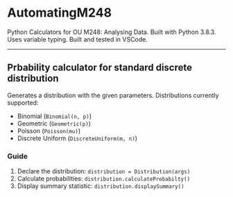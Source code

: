 # AutomatingM248

Python Calculators for OU M248: Analysing Data.
Built with Python 3.8.3. Uses variable typing.
Built and tested in VSCode.

-----

## Prbability calculator for standard discrete distribution

Generates a distribution with the given parameters.
Distributions currently supported:

- Binomial (`Binomial(n, p)`)
- Geometric (`Geometric(p)`)
- Poisson (`Poisson(mu)`)
- Discrete Uniform (`DiscreteUniform(m, n)`)

### Guide

1. Declare the distribution: `distribution = Distribution(args)`
2. Calculate probabilities: `distribution.calculateProbabilty()`
3. Display summary statistic: `distribution.displaySummary()`
